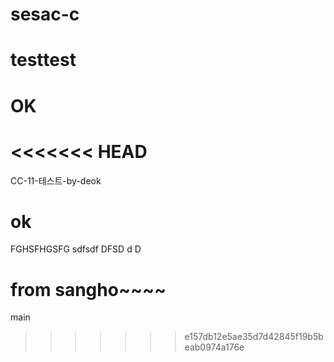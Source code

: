 # sesac-c

# testtest

# OK
<<<<<<< HEAD
=======

CC-11-테스트-by-deok
# ok

FGHSFHGSFG
sdfsdf
DFSD
d
D

# from sangho~~~~
main
>>>>>>> e157db12e5ae35d7d42845f19b5beab0974a176e
